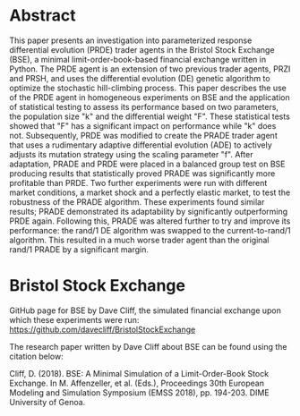 # Abstract
This paper presents an investigation into parameterized response differential evolution (PRDE) trader agents in the Bristol Stock
Exchange (BSE), a minimal limit-order-book-based financial exchange written in Python. The PRDE agent is an extension of two
previous trader agents, PRZI and PRSH, and uses the differential evolution (DE) genetic algorithm to optimize the stochastic
hill-climbing process. This paper describes the use of the PRDE agent in homogeneous experiments on BSE and the application of
statistical testing to assess its performance based on two parameters, the population size "k" and the differential weight "F". These
statistical tests showed that "F" has a significant impact on performance while "k" does not. Subsequently, PRDE was modified to create
the PRADE trader agent that uses a rudimentary adaptive differential evolution (ADE) to actively adjusts its mutation strategy using the
scaling parameter "f". After adaptation, PRADE and PRDE were placed in a balanced group test on BSE producing results that
statistically proved PRADE was significantly more profitable than PRDE. Two further experiments were run with different market
conditions, a market shock and a perfectly elastic market, to test the robustness of the PRADE algorithm. These experiments found
similar results; PRADE demonstrated its adaptability by significantly outperforming PRDE again. Following this, PRADE was altered
further to try and improve its performance: the rand/1 DE algorithm was swapped to the current-to-rand/1 algorithm. This resulted in
a much worse trader agent than the original rand/1 PRADE by a significant margin.

# Bristol Stock Exchange
GitHub page for BSE by Dave Cliff, the simulated financial exchange upon which these experiments were run: https://github.com/davecliff/BristolStockExchange

The research paper written by Dave Cliff about BSE can be found using the citation below:

Cliff, D. (2018). BSE: A Minimal Simulation of a Limit-Order-Book Stock Exchange. In M. Affenzeller, et al. (Eds.), Proceedings 30th European Modeling and Simulation Symposium (EMSS 2018), pp. 194-203. DIME University of Genoa.
